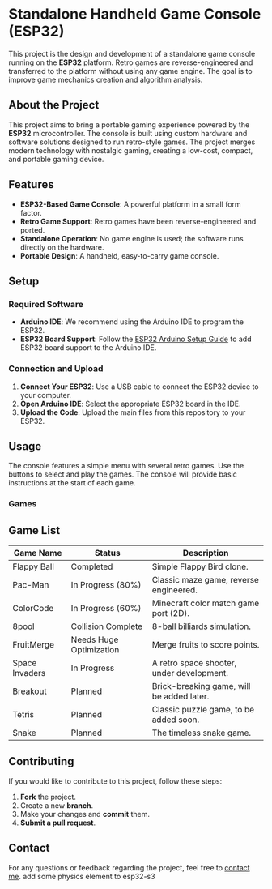 # Standalone Handheld Game Console (ESP32)

This project is the design and development of a standalone game console running on the **ESP32** platform. Retro games are reverse-engineered and transferred to the platform without using any game engine. The goal is to improve game mechanics creation and algorithm analysis.

## About the Project

This project aims to bring a portable gaming experience powered by the **ESP32** microcontroller. The console is built using custom hardware and software solutions designed to run retro-style games. The project merges modern technology with nostalgic gaming, creating a low-cost, compact, and portable gaming device.

## Features

- **ESP32-Based Game Console**: A powerful platform in a small form factor.
- **Retro Game Support**: Retro games have been reverse-engineered and ported.
- **Standalone Operation**: No game engine is used; the software runs directly on the hardware.
- **Portable Design**: A handheld, easy-to-carry game console.

## Setup

### Required Software

- **Arduino IDE**: We recommend using the Arduino IDE to program the ESP32.
- **ESP32 Board Support**: Follow the [ESP32 Arduino Setup Guide](https://github.com/espressif/arduino-esp32) to add ESP32 board support to the Arduino IDE.

### Connection and Upload

1. **Connect Your ESP32**: Use a USB cable to connect the ESP32 device to your computer.
2. **Open Arduino IDE**: Select the appropriate ESP32 board in the IDE.
3. **Upload the Code**: Upload the main files from this repository to your ESP32.

## Usage

The console features a simple menu with several retro games. Use the buttons to select and play the games. The console will provide basic instructions at the start of each game.

### Games
## Game List


| **Game Name**   | **Status**              | **Description**                          |
|-----------------|-------------------------|------------------------------------------|
| Flappy Ball     | Completed               | Simple Flappy Bird clone.               |
| Pac-Man         | In Progress (80%)       | Classic maze game, reverse engineered.  |
| ColorCode       | In Progress (60%)       | Minecraft color match game port (2D).   |
| 8pool           | Collision Complete      | 8-ball billiards simulation.            |
| FruitMerge      | Needs Huge Optimization | Merge fruits to score points.           |
| Space Invaders  | In Progress             | A retro space shooter, under development.|
| Breakout        | Planned                 | Brick-breaking game, will be added later. |
| Tetris          | Planned                 | Classic puzzle game, to be added soon.  |
| Snake           | Planned                 | The timeless snake game.                |

## Contributing

If you would like to contribute to this project, follow these steps:

1. **Fork** the project.
2. Create a new **branch**.
3. Make your changes and **commit** them.
4. **Submit a pull request**.


## Contact

For any questions or feedback regarding the project, feel free to [contact me](mailto:furkanYildirir00@gmail.com).
 add some physics element to esp32-s3
